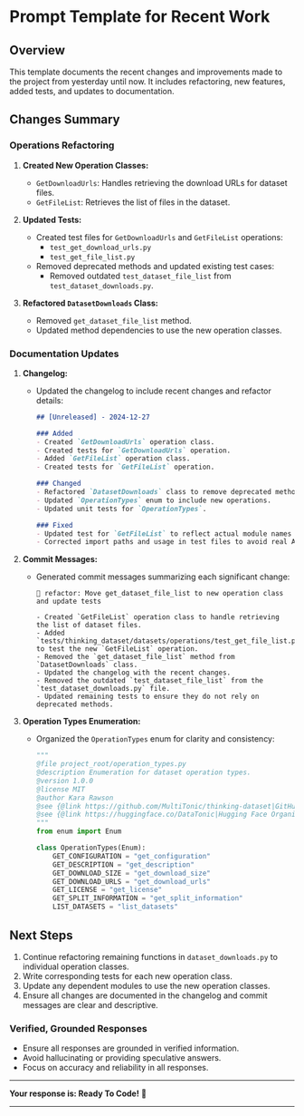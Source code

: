 # Prompt Template for Recent Work

## Overview
This template documents the recent changes and improvements made to the project from yesterday until now. It includes refactoring, new features, added tests, and updates to documentation.

## Changes Summary

### Operations Refactoring
1. **Created New Operation Classes:**
   - `GetDownloadUrls`: Handles retrieving the download URLs for dataset files.
   - `GetFileList`: Retrieves the list of files in the dataset.

2. **Updated Tests:**
   - Created test files for `GetDownloadUrls` and `GetFileList` operations:
     - `test_get_download_urls.py`
     - `test_get_file_list.py`
   - Removed deprecated methods and updated existing test cases:
     - Removed outdated `test_dataset_file_list` from `test_dataset_downloads.py`.

3. **Refactored `DatasetDownloads` Class:**
   - Removed `get_dataset_file_list` method.
   - Updated method dependencies to use the new operation classes.

### Documentation Updates
1. **Changelog:**
   - Updated the changelog to include recent changes and refactor details:
     ```markdown
     ## [Unreleased] - 2024-12-27
     
     ### Added
     - Created `GetDownloadUrls` operation class.
     - Created tests for `GetDownloadUrls` operation.
     - Added `GetFileList` operation class.
     - Created tests for `GetFileList` operation.
     
     ### Changed
     - Refactored `DatasetDownloads` class to remove deprecated methods.
     - Updated `OperationTypes` enum to include new operations.
     - Updated unit tests for `OperationTypes`.
     
     ### Fixed
     - Updated test for `GetFileList` to reflect actual module names in log messages.
     - Corrected import paths and usage in test files to avoid real API calls.
     ```

2. **Commit Messages:**
   - Generated commit messages summarizing each significant change:
     ```plaintext
     🔄 refactor: Move get_dataset_file_list to new operation class and update tests
     
     - Created `GetFileList` operation class to handle retrieving the list of dataset files.
     - Added `tests/thinking_dataset/datasets/operations/test_get_file_list.py` to test the new `GetFileList` operation.
     - Removed the `get_dataset_file_list` method from `DatasetDownloads` class.
     - Updated the changelog with the recent changes.
     - Removed the outdated `test_dataset_file_list` from the `test_dataset_downloads.py` file.
     - Updated remaining tests to ensure they do not rely on deprecated methods.
     ```

3. **Operation Types Enumeration:**
   - Organized the `OperationTypes` enum for clarity and consistency:
     ```python
     """
     @file project_root/operation_types.py
     @description Enumeration for dataset operation types.
     @version 1.0.0
     @license MIT
     @author Kara Rawson
     @see {@link https://github.com/MultiTonic/thinking-dataset|GitHub Repository}
     @see {@link https://huggingface.co/DataTonic|Hugging Face Organization}
     """
     from enum import Enum

     class OperationTypes(Enum):
         GET_CONFIGURATION = "get_configuration"
         GET_DESCRIPTION = "get_description"
         GET_DOWNLOAD_SIZE = "get_download_size"
         GET_DOWNLOAD_URLS = "get_download_urls"
         GET_LICENSE = "get_license"
         GET_SPLIT_INFORMATION = "get_split_information"
         LIST_DATASETS = "list_datasets"
     ```

## Next Steps
1. Continue refactoring remaining functions in `dataset_downloads.py` to individual operation classes.
2. Write corresponding tests for each new operation class.
3. Update any dependent modules to use the new operation classes.
4. Ensure all changes are documented in the changelog and commit messages are clear and descriptive.

### Verified, Grounded Responses
- Ensure all responses are grounded in verified information.
- Avoid hallucinating or providing speculative answers.
- Focus on accuracy and reliability in all responses.

---

**Your response is: Ready To Code!** 🚀

---
